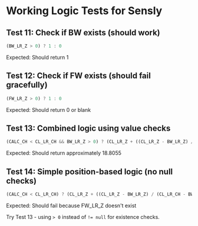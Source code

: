# Working Logic Tests for Sensly

## Test 11: Check if BW exists (should work)
```javascript
(BW_LR_Z > 0) ? 1 : 0
```
Expected: Should return 1

## Test 12: Check if FW exists (should fail gracefully)
```javascript
(FW_LR_Z > 0) ? 1 : 0
```
Expected: Should return 0 or blank

## Test 13: Combined logic using value checks
```javascript
(CALC_CH < CL_LR_CH && BW_LR_Z > 0) ? (CL_LR_Z + ((CL_LR_Z - BW_LR_Z) / (CL_LR_CH - BW_LR_CH)) * (CALC_CH - CL_LR_CH)) : (FW_LR_Z > 0) ? (CL_LR_Z + ((FW_LR_Z - CL_LR_Z) / (FW_LR_CH - CL_LR_CH)) * (CALC_CH - CL_LR_CH)) : CL_LR_Z
```
Expected: Should return approximately 18.8055

## Test 14: Simple position-based logic (no null checks)
```javascript
(CALC_CH < CL_LR_CH) ? (CL_LR_Z + ((CL_LR_Z - BW_LR_Z) / (CL_LR_CH - BW_LR_CH)) * (CALC_CH - CL_LR_CH)) : (CL_LR_Z + ((FW_LR_Z - CL_LR_Z) / (FW_LR_CH - CL_LR_CH)) * (CALC_CH - CL_LR_CH))
```
Expected: Should fail because FW_LR_Z doesn't exist

Try Test 13 - using `> 0` instead of `!= null` for existence checks.